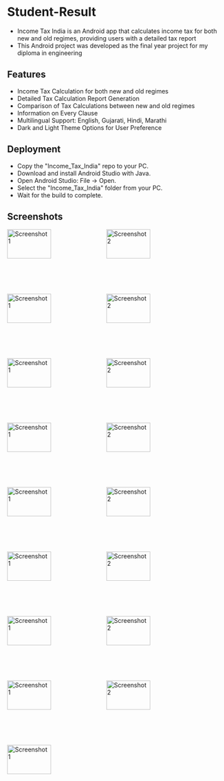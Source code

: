 # Student-Result

- Income Tax India is an Android app that calculates income tax for both new and old regimes, providing users with a detailed tax report
- This Android project was developed as the final year project for my diploma in engineering

## Features

- Income Tax Calculation for both new and old regimes
- Detailed Tax Calculation Report Generation
- Comparison of Tax Calculations between new and old regimes
- Information on Every Clause
- Multilingual Support: English, Gujarati, Hindi, Marathi
- Dark and Light Theme Options for User Preference

## Deployment

- Copy the "Income_Tax_India" repo to your PC.
- Download and install Android Studio with Java.
- Open Android Studio: File -> Open.
- Select the "Income_Tax_India" folder from your PC.
- Wait for the build to complete.

## Screenshots
<img src="https://github.com/popat-modhwadiya/Income-Tax-India/assets/159280000/9c5cac8e-975b-491b-8bb6-45f314f2c5c1" alt="Screenshot 1" width="45%" style="max-height: 150px;">  <img src="https://github.com/popat-modhwadiya/Income-Tax-India/assets/159280000/391b800a-151d-4222-9653-266e9a000d29" alt="Screenshot 2" width="45%" style="max-height: 150px;"> </br>
<img src="https://github.com/popat-modhwadiya/Income-Tax-India/assets/159280000/e2780bec-a1a8-4f8b-822f-9c2f8e0a983a" alt="Screenshot 1" width="45%" style="max-height: 150px;">  <img src="https://github.com/popat-modhwadiya/Income-Tax-India/assets/159280000/b6b291ae-f746-44ea-b061-8bec24fe270c" alt="Screenshot 2" width="45%" style="max-height: 150px;">
<img src="https://github.com/popat-modhwadiya/Income-Tax-India/assets/159280000/2fc4dee6-cd75-463f-91e5-74dcfac8f10b" alt="Screenshot 1" width="45%" style="max-height: 150px;">  <img src="https://github.com/popat-modhwadiya/Income-Tax-India/assets/159280000/fdd4b395-27f6-4afc-a8d5-9d8568ccfa4e" alt="Screenshot 2" width="45%" style="max-height: 150px;">
<img src="https://github.com/popat-modhwadiya/Income-Tax-India/assets/159280000/7448ceff-60ea-40ff-aa35-7018887da11d" alt="Screenshot 1" width="45%" style="max-height: 150px;">  <img src="https://github.com/popat-modhwadiya/Income-Tax-India/assets/159280000/70381808-783b-4659-8c47-b6022db8c75a" alt="Screenshot 2" width="45%" style="max-height: 150px;">
<img src="https://github.com/popat-modhwadiya/Income-Tax-India/assets/159280000/fb2ba8b1-2961-46ee-954d-93c734d6ef89" alt="Screenshot 1" width="45%" style="max-height: 150px;">  <img src="https://github.com/popat-modhwadiya/Income-Tax-India/assets/159280000/65f6c3a8-c4fd-4950-a98b-560ed0b831cc" alt="Screenshot 2" width="45%" style="max-height: 150px;">
<img src="https://github.com/popat-modhwadiya/Income-Tax-India/assets/159280000/4df4d34d-7fc6-4ecc-9d6d-300284497b52" alt="Screenshot 1" width="45%" style="max-height: 150px;">  <img src="https://github.com/popat-modhwadiya/Income-Tax-India/assets/159280000/b65da603-d78c-4a66-9674-3d70610537c6" alt="Screenshot 2" width="45%" style="max-height: 150px;">
<img src="https://github.com/popat-modhwadiya/Income-Tax-India/assets/159280000/896b5c31-f90e-4333-be68-0c891fda3231" alt="Screenshot 1" width="45%" style="max-height: 150px;">  <img src="https://github.com/popat-modhwadiya/Income-Tax-India/assets/159280000/66585c5b-e9f2-4e90-bf35-8cdf5071b673" alt="Screenshot 2" width="45%" style="max-height: 150px;">
<img src="https://github.com/popat-modhwadiya/Income-Tax-India/assets/159280000/951e7c4f-6372-4942-b346-88b3b8dc02ea" alt="Screenshot 1" width="45%" style="max-height: 150px;">  <img src="https://github.com/popat-modhwadiya/Income-Tax-India/assets/159280000/86ad7841-2c20-4e5e-8663-31cc2daea86b" alt="Screenshot 2" width="45%" style="max-height: 150px;">
<img src="https://github.com/popat-modhwadiya/Income-Tax-India/assets/159280000/55080ce2-94e0-4611-9937-809314ef9301" alt="Screenshot 1" width="45%" style="max-height: 150px;">  
